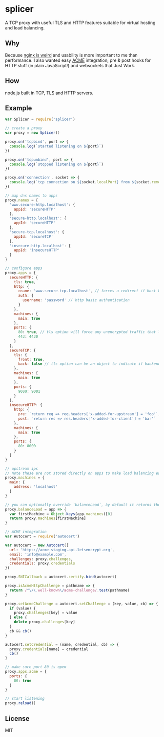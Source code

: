# splicer
A TCP proxy with useful TLS and HTTP features suitable for virtual hosting and load balancing.

## Why
Because [nginx is weird](https://www.nginx.com/resources/wiki/start/topics/depth/ifisevil/) and usability is more important to me than performance. I also wanted easy [ACME](https://github.com/ietf-wg-acme/acme/) integration, pre & post hooks for HTTP stuff (in plain JavaScript!) and websockets that Just Work.

## How
node.js built in TCP, TLS and HTTP servers.

## Example
``` javascript
var Splicer = require('splicer')

// create a proxy
var proxy = new Splicer()

proxy.on('tcpbind', port => {
  console.log(`started listening on ${port}`)
})

proxy.on('tcpunbind', port => {
  console.log(`stopped listening on ${port}`)
})

proxy.on('connection', socket => {
  console.log(`tcp connection on ${socket.localPort} from ${socket.remoteAddress}`)
})

// map dns names to apps
proxy.names = {
  'www.secure-http.localhost': {
    appId: 'secureHTTP'
  },
  'secure-http.localhost': {
    appId: 'secureHTTP'
  },
  'secure-tcp.localhost': {
    appId: 'secureTCP'
  },
  'insecure-http.localhost': {
    appId: 'insecureHTTP'
  }
}

// configure apps
proxy.apps = {
  secureHTTP: {
    tls: true,
    http: {
      cname: 'www.secure-tcp.localhost', // forces a redirect if host header does not match
      auth: {
        username: 'password' // http basic authentication
      }
    },
    machines: {
      main: true
    },
    ports: {
      80: true, // tls option will force any unencrypted traffic that looks like http to be redirected to https
      443: 4430
    }
  },
  secureTCP: {
    tls: {
      front: true,
      back: false // tls option can be an object to indicate if backend connections should use tls
    },
    machines: {
      main: true
    },
    ports: {
      9000: 9001
    }
  },
  insecureHTTP: {
    http: {
      pre: `return req => req.headers['x-added-for-upstream'] = 'foo'`, // these get eval'd
      post: `return res => res.headers['x-added-for-client'] = 'bar'`
    },
    machines: {
      main: true
    },
    ports: {
      80: 8000
    }
  }
}

// upstream ips
// note these are not stored directly on apps to make load balancing easier
proxy.machines = {
  main: {
    address: 'localhost'
  }
}

// you can optionally override `balanceLoad`, by default it returns the first known machine
proxy.balanceLoad = app => {
  var firstMachine = Object.keys(app.machines)[0]
  return proxy.machines[firstMachine]
}

// ACME integration
var Autocert = require('autocert')

var autocert = new Autocert({
  url: 'https://acme-staging.api.letsencrypt.org',
  email: 'info@example.com',
  challenges: proxy.challenges,
  credentials: proxy.credentials
})

proxy.SNICallback = autocert.certify.bind(autocert)

proxy.isAcmeHttpChallenge = pathname => {
  return /^\/\.well-known\/acme-challenge/.test(pathname)
}

proxy.setAcmeChallenge = autocert.setChallenge = (key, value, cb) => {
  if (value) {
    proxy.challenges[key] = value
  } else {
    delete proxy.challenges[key]
  }
  cb && cb()
}

autocert.setCredential = (name, credential, cb) => {
  proxy.credentials[name] = credential
  cb()
}

// make sure port 80 is open
proxy.apps.acme = {
  ports: {
    80: true
  }
}

// start listening
proxy.reload()
```

## License
MIT
